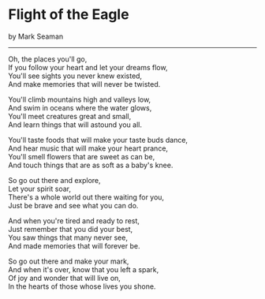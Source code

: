 # Flight of the Eagle

by Mark Seaman

---


Oh, the places you'll go,<br>
If you follow your heart and let your dreams flow,<br>
You'll see sights you never knew existed,<br>
And make memories that will never be twisted.<br>

You'll climb mountains high and valleys low,<br>
And swim in oceans where the water glows,<br>
You'll meet creatures great and small,<br>
And learn things that will astound you all.<br>

You'll taste foods that will make your taste buds dance,<br>
And hear music that will make your heart prance,<br>
You'll smell flowers that are sweet as can be,<br>
And touch things that are as soft as a baby's knee.<br>

So go out there and explore,<br>
Let your spirit soar,<br>
There's a whole world out there waiting for you,<br>
Just be brave and see what you can do.<br>

And when you're tired and ready to rest,<br>
Just remember that you did your best,<br>
You saw things that many never see,<br>
And made memories that will forever be.<br>

So go out there and make your mark,<br>
And when it's over, know that you left a spark,<br>
Of joy and wonder that will live on,<br>
In the hearts of those whose lives you shone.<br>

